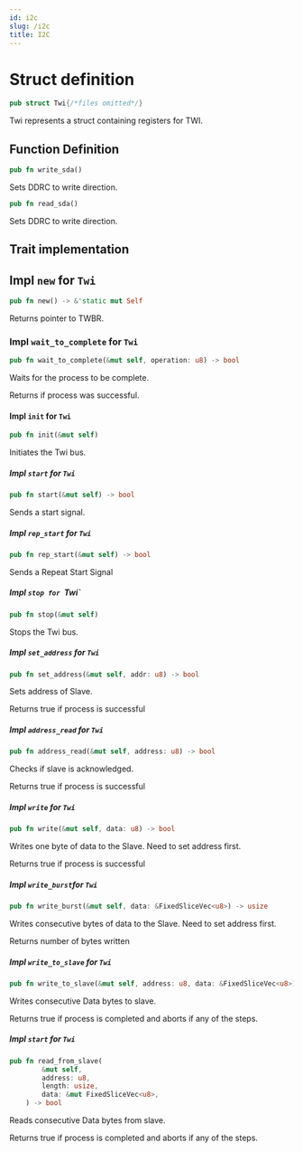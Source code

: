```yaml
---
id: i2c
slug: /i2c
title: I2C
---
```


# Struct definition

```rust
pub struct Twi{/*files omitted*/}
```

Twi represents a struct containing registers for TWI.

## Function Definition

```rust
pub fn write_sda()
```

Sets DDRC to write direction.

```rust
pub fn read_sda()
```

Sets DDRC to write direction.

## Trait implementation

## Impl `new` for `Twi`

```rust
pub fn new() -> &'static mut Self
```

Returns  pointer to TWBR.

### Impl `wait_to_complete` for `Twi`

```rust
pub fn wait_to_complete(&mut self, operation: u8) -> bool 
```

Waits for the process to be complete.

Returns if process was successful.

#### Impl `init` for `Twi`

```rust
pub fn init(&mut self)
```

Initiates the Twi bus.

##### Impl `start` for `Twi`

```rust
pub fn start(&mut self) -> bool
```

Sends a start signal.

##### Impl `rep_start` for `Twi`

```rust
pub fn rep_start(&mut self) -> bool 
```

Sends a Repeat Start Signal

##### Impl `stop for `Twi`

```rust
pub fn stop(&mut self) 
```

Stops the Twi bus.

##### Impl `set_address` for `Twi`

```rust
pub fn set_address(&mut self, addr: u8) -> bool
```

Sets address of Slave.

Returns true if process is successful

##### Impl `address_read` for `Twi`

```rust
pub fn address_read(&mut self, address: u8) -> bool 
```

Checks if slave is acknowledged.

Returns true if process is successful

##### Impl `write` for `Twi`

```rust
pub fn write(&mut self, data: u8) -> bool
```

Writes one byte of data to the Slave. Need to set address first.

Returns true if process is successful

##### Impl `write_burst`for `Twi`

```rust
pub fn write_burst(&mut self, data: &FixedSliceVec<u8>) -> usize
```

Writes consecutive bytes of data to the Slave. Need to set address first.

 Returns number of bytes written

##### Impl `write_to_slave` for `Twi`

```rust
pub fn write_to_slave(&mut self, address: u8, data: &FixedSliceVec<u8>) -> bool 
```

 Writes consecutive Data bytes to slave.

 Returns true if process is completed and aborts if any of the steps.

##### Impl `start` for `Twi`

```rust
pub fn read_from_slave(
        &mut self,
        address: u8,
        length: usize,
        data: &mut FixedSliceVec<u8>,
    ) -> bool 
```

Reads consecutive Data bytes from slave.

Returns true if process is completed and aborts if any of the steps.
